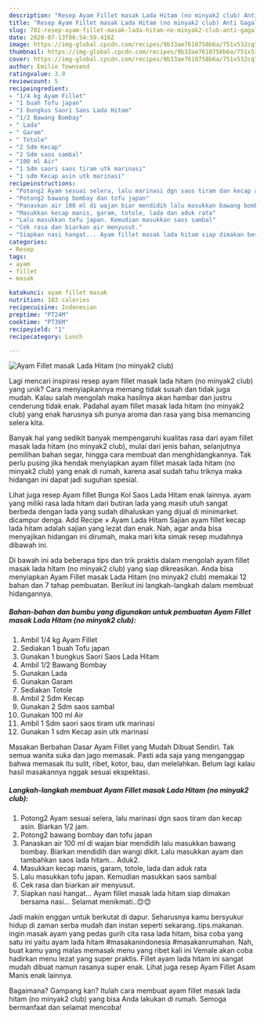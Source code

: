 ```yaml
---
description: "Resep Ayam Fillet masak Lada Hitam (no minyak2 club) Anti Gagal"
title: "Resep Ayam Fillet masak Lada Hitam (no minyak2 club) Anti Gagal"
slug: 781-resep-ayam-fillet-masak-lada-hitam-no-minyak2-club-anti-gagal
date: 2020-07-13T06:54:59.416Z
image: https://img-global.cpcdn.com/recipes/9b33ae7610758b6a/751x532cq70/ayam-fillet-masak-lada-hitam-no-minyak2-club-foto-resep-utama.jpg
thumbnail: https://img-global.cpcdn.com/recipes/9b33ae7610758b6a/751x532cq70/ayam-fillet-masak-lada-hitam-no-minyak2-club-foto-resep-utama.jpg
cover: https://img-global.cpcdn.com/recipes/9b33ae7610758b6a/751x532cq70/ayam-fillet-masak-lada-hitam-no-minyak2-club-foto-resep-utama.jpg
author: Emilie Townsend
ratingvalue: 3.9
reviewcount: 5
recipeingredient:
- "1/4 kg Ayam Fillet"
- "1 buah Tofu japan"
- "1 bungkus Saori Saos Lada Hitam"
- "1/2 Bawang Bombay"
- " Lada"
- " Garam"
- " Totole"
- "2 Sdm Kecap"
- "2 Sdm saos sambal"
- "100 ml Air"
- "1 Sdm saori saos tiram utk marinasi"
- "1 sdm Kecap asin utk marinasi"
recipeinstructions:
- "Potong2 Ayam sesuai selera, lalu marinasi dgn saos tiram dan kecap asin. Biarkan 1/2 jam."
- "Potong2 bawang bombay dan tofu japan"
- "Panaskan air 100 ml di wajan biar mendidih lalu masukkan bawang bombay. Biarkan mendidih dan wangi dikit. Lalu masukkan ayam dan tambahkan saos lada hitam... Aduk2."
- "Masukkan kecap manis, garam, totole, lada dan aduk rata"
- "Lalu masukkan tofu japan. Kemudian masukkan saos sambal"
- "Cek rasa dan biarkan air menyusut."
- "Siapkan nasi hangat... Ayam fillet masak lada hitam siap dimakan bersama nasi... Selamat menikmati..😊😊"
categories:
- Resep
tags:
- ayam
- fillet
- masak

katakunci: ayam fillet masak 
nutrition: 103 calories
recipecuisine: Indonesian
preptime: "PT24M"
cooktime: "PT36M"
recipeyield: "1"
recipecategory: Lunch

---
```



![Ayam Fillet masak Lada Hitam (no minyak2 club)](https://img-global.cpcdn.com/recipes/9b33ae7610758b6a/751x532cq70/ayam-fillet-masak-lada-hitam-no-minyak2-club-foto-resep-utama.jpg)

Lagi mencari inspirasi resep ayam fillet masak lada hitam (no minyak2 club) yang unik? Cara menyiapkannya memang tidak susah dan tidak juga mudah. Kalau salah mengolah maka hasilnya akan hambar dan justru cenderung tidak enak. Padahal ayam fillet masak lada hitam (no minyak2 club) yang enak harusnya sih punya aroma dan rasa yang bisa memancing selera kita.

Banyak hal yang sedikit banyak mempengaruhi kualitas rasa dari ayam fillet masak lada hitam (no minyak2 club), mulai dari jenis bahan, selanjutnya pemilihan bahan segar, hingga cara membuat dan menghidangkannya. Tak perlu pusing jika hendak menyiapkan ayam fillet masak lada hitam (no minyak2 club) yang enak di rumah, karena asal sudah tahu triknya maka hidangan ini dapat jadi suguhan spesial.

Lihat juga resep Ayam fillet Bunga Kol Saos Lada Hitam enak lainnya. ayam yang miliki rasa lada hitam dari butiran lada yang masih utuh sangat berbeda dengan lada yang sudah dihaluskan yang dijual di minimarket. dicampur denga. Add Recipe × Ayam Lada Hitam Sajian ayam fillet kecap lada hitam adalah sajian yang lezat dan enak. Nah, agar anda bisa menyajikan hidangan ini dirumah, maka mari kita simak resep mudahnya dibawah ini.


Di bawah ini ada beberapa tips dan trik praktis dalam mengolah ayam fillet masak lada hitam (no minyak2 club) yang siap dikreasikan. Anda bisa menyiapkan Ayam Fillet masak Lada Hitam (no minyak2 club) memakai 12 bahan dan 7 tahap pembuatan. Berikut ini langkah-langkah dalam membuat hidangannya.

<!--inarticleads1-->

##### Bahan-bahan dan bumbu yang digunakan untuk pembuatan Ayam Fillet masak Lada Hitam (no minyak2 club):

1. Ambil 1/4 kg Ayam Fillet
1. Sediakan 1 buah Tofu japan
1. Gunakan 1 bungkus Saori Saos Lada Hitam
1. Ambil 1/2 Bawang Bombay
1. Gunakan  Lada
1. Gunakan  Garam
1. Sediakan  Totole
1. Ambil 2 Sdm Kecap
1. Gunakan 2 Sdm saos sambal
1. Gunakan 100 ml Air
1. Ambil 1 Sdm saori saos tiram utk marinasi
1. Gunakan 1 sdm Kecap asin utk marinasi


Masakan Berbahan Dasar Ayam Fillet yang Mudah Dibuat Sendiri. Tak semua wanita suka dan jago memasak. Pasti ada saja yang menganggap bahwa memasak itu sulit, ribet, kotor, bau, dan melelahkan. Belum lagi kalau hasil masakannya nggak sesuai ekspektasi. 

<!--inarticleads2-->

##### Langkah-langkah membuat Ayam Fillet masak Lada Hitam (no minyak2 club):

1. Potong2 Ayam sesuai selera, lalu marinasi dgn saos tiram dan kecap asin. Biarkan 1/2 jam.
1. Potong2 bawang bombay dan tofu japan
1. Panaskan air 100 ml di wajan biar mendidih lalu masukkan bawang bombay. Biarkan mendidih dan wangi dikit. Lalu masukkan ayam dan tambahkan saos lada hitam... Aduk2.
1. Masukkan kecap manis, garam, totole, lada dan aduk rata
1. Lalu masukkan tofu japan. Kemudian masukkan saos sambal
1. Cek rasa dan biarkan air menyusut.
1. Siapkan nasi hangat... Ayam fillet masak lada hitam siap dimakan bersama nasi... Selamat menikmati..😊😊


Jadi makin enggan untuk berkutat di dapur. Seharusnya kamu bersyukur hidup di zaman serba mudah dan instan seperti sekarang..tips.makanan. ingin masak ayam yang pedas gurih cita rasa lada hitam, bisa coba yang satu ini yaitu ayam lada hitam #masakanindonesia #masakanrumahan. Nah, buat kamu yang malas memasak menu yang ribet kali ini Vemale akan coba hadirkan menu lezat yang super praktis. Fillet ayam lada hitam ini sangat mudah dibuat namun rasanya super enak. Lihat juga resep Ayam Fillet Asam Manis enak lainnya. 

Bagaimana? Gampang kan? Itulah cara membuat ayam fillet masak lada hitam (no minyak2 club) yang bisa Anda lakukan di rumah. Semoga bermanfaat dan selamat mencoba!
